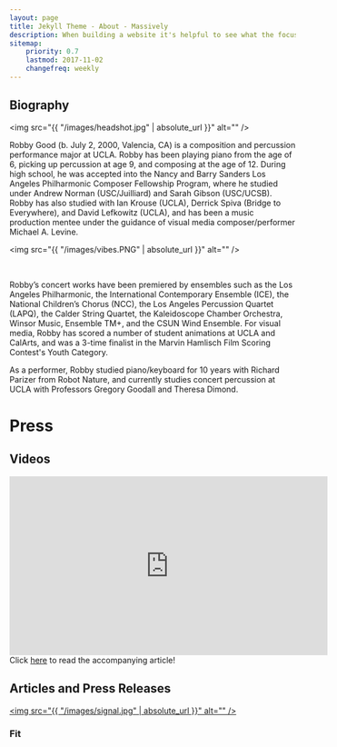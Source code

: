 ```yaml
---
layout: page
title: Jekyll Theme - About - Massively
description: When building a website it's helpful to see what the focus of your site is. This page is an example of how to show a website's focus.
sitemap:
    priority: 0.7
    lastmod: 2017-11-02
    changefreq: weekly
---
```

## Biography

<span class="image left"><img src="{{ "/images/headshot.jpg" | absolute_url }}" alt="" /></span>

Robby Good (b. July 2, 2000, Valencia, CA) is a composition and percussion performance major at UCLA. Robby has been playing piano from the age of 6, picking up percussion at age 9, and composing at the age of 12. During high school, he was accepted into the Nancy and Barry Sanders Los Angeles Philharmonic Composer Fellowship Program, where he studied under Andrew Norman (USC/Juilliard) and Sarah Gibson (USC/UCSB). Robby has also studied with Ian Krouse (UCLA), Derrick Spiva (Bridge to Everywhere), and David Lefkowitz (UCLA), and has been a music production mentee under the guidance of visual media composer/performer Michael A. Levine.

<span class="image right"><img src="{{ "/images/vibes.PNG" | absolute_url }}" alt="" /></span>

<br />

Robby’s concert works have been premiered by ensembles such as the Los Angeles Philharmonic, the International Contemporary Ensemble (ICE), the National Children’s Chorus (NCC), the Los Angeles Percussion Quartet (LAPQ), the Calder String Quartet, the Kaleidoscope Chamber Orchestra, Winsor Music, Ensemble TM+, and the CSUN Wind Ensemble. For visual media, Robby has scored a number of student animations at UCLA and CalArts, and was a 3-time finalist in the Marvin Hamlisch Film Scoring Contest's Youth Category.

As a performer, Robby studied piano/keyboard for 10 years with Richard Parizer from Robot Nature, and currently studies concert percussion at UCLA with Professors Gregory Goodall and Theresa Dimond.

<h1>Press</h1>

## Videos

<iframe width="560" height="315" src="https://www.youtube.com/embed/jIHh2J0rgQk" frameborder="0" allow="accelerometer; autoplay; encrypted-media; gyroscope; picture-in-picture" allowfullscreen></iframe>
Click <a href="">here</a> to read the accompanying article!

## Articles and Press Releases

<a href="http://archive.signalscv.com/archives/120662/" class="image left"><img src="{{ "/images/signal.jpg" | absolute_url }}" alt="" /></a>
<h3>Fit</h3>
	<span class="image fit"><img src="/images/pic01.jpg" alt="" /></span>
	<div class="box alt">
		<div class="row 50% uniform">
			<div class="4u"><span class="image fit"><img src="/images/pic02.jpg" alt="" /></span></div>
			<div class="4u"><span class="image fit"><img src="/images/pic03.jpg" alt="" /></span></div>
			<div class="4u$"><span class="image fit"><img src="/images/pic04.jpg" alt="" /></span></div>
			<!-- Break -->
			<div class="4u"><span class="image fit"><img src="/images/pic04.jpg" alt="" /></span></div>
			<div class="4u"><span class="image fit"><img src="/images/pic05.jpg" alt="" /></span></div>
			<div class="4u$"><span class="image fit"><img src="/images/pic01.jpg" alt="" /></span></div>
			<!-- Break -->
			<div class="4u"><span class="image fit"><img src="/images/pic02.jpg" alt="" /></span></div>
			<div class="4u"><span class="image fit"><img src="/images/pic04.jpg" alt="" /></span></div>
			<div class="4u$"><span class="image fit"><img src="/images/pic03.jpg" alt="" /></span></div>
		</div>
	</div>